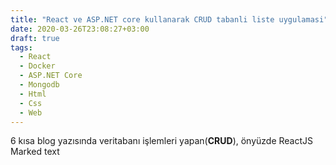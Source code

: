 ```yaml
---
title: "React ve ASP.NET core kullanarak CRUD tabanli liste uygulamasi"
date: 2020-03-26T23:08:27+03:00
draft: true
tags:
  - React
  - Docker
  - ASP.NET Core
  - Mongodb
  - Html
  - Css
  - Web
---
```


6 kısa blog yazısında veritabanı işlemleri yapan(<b>CRUD</b>), önyüzde ReactJS <span class = "blue" >Marked text</span>
